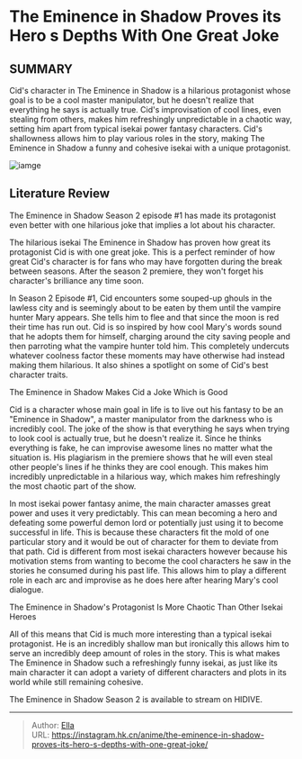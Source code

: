 # The Eminence in Shadow Proves its Hero s Depths With One Great Joke


## SUMMARY 



  Cid&#39;s character in The Eminence in Shadow is a hilarious protagonist whose goal is to be a cool master manipulator, but he doesn&#39;t realize that everything he says is actually true.   Cid&#39;s improvisation of cool lines, even stealing from others, makes him refreshingly unpredictable in a chaotic way, setting him apart from typical isekai power fantasy characters.   Cid&#39;s shallowness allows him to play various roles in the story, making The Eminence in Shadow a funny and cohesive isekai with a unique protagonist.  

![iamge](https://static1.srcdn.com/wordpress/wp-content/uploads/2023/05/the-eminence-in-shadow-cid-kageno-smiling.jpg)

## Literature Review

The Eminence in Shadow Season 2 episode #1 has made its protagonist even better with one hilarious joke that implies a lot about his character.




The hilarious isekai The Eminence in Shadow has proven how great its protagonist Cid is with one great joke. This is a perfect reminder of how great Cid&#39;s character is for fans who may have forgotten during the break between seasons. After the season 2 premiere, they won&#39;t forget his character&#39;s brilliance any time soon.




In Season 2 Episode #1, Cid encounters some souped-up ghouls in the lawless city and is seemingly about to be eaten by them until the vampire hunter Mary appears. She tells him to flee and that since the moon is red their time has run out. Cid is so inspired by how cool Mary&#39;s words sound that he adopts them for himself, charging around the city saving people and then parroting what the vampire hunter told him. This completely undercuts whatever coolness factor these moments may have otherwise had instead making them hilarious. It also shines a spotlight on some of Cid&#39;s best character traits.


 The Eminence in Shadow Makes Cid a Joke Which is Good 
          

Cid is a character whose main goal in life is to live out his fantasy to be an &#34;Eminence in Shadow&#34;, a master manipulator from the darkness who is incredibly cool. The joke of the show is that everything he says when trying to look cool is actually true, but he doesn&#39;t realize it. Since he thinks everything is fake, he can improvise awesome lines no matter what the situation is. His plagiarism in the premiere shows that he will even steal other people&#39;s lines if he thinks they are cool enough. This makes him incredibly unpredictable in a hilarious way, which makes him refreshingly the most chaotic part of the show.




In most isekai power fantasy anime, the main character amasses great power and uses it very predictably. This can mean becoming a hero and defeating some powerful demon lord or potentially just using it to become successful in life. This is because these characters fit the mold of one particular story and it would be out of character for them to deviate from that path. Cid is different from most isekai characters however because his motivation stems from wanting to become the cool characters he saw in the stories he consumed during his past life. This allows him to play a different role in each arc and improvise as he does here after hearing Mary&#39;s cool dialogue.



 The Eminence in Shadow&#39;s Protagonist Is More Chaotic Than Other Isekai Heroes 
          

All of this means that Cid is much more interesting than a typical isekai protagonist. He is an incredibly shallow man but ironically this allows him to serve an incredibly deep amount of roles in the story. This is what makes The Eminence in Shadow such a refreshingly funny isekai, as just like its main character it can adopt a variety of different characters and plots in its world while still remaining cohesive.




The Eminence in Shadow Season 2 is available to stream on HIDIVE.



---

> Author: [Ella](https://instagram.hk.cn/)  
> URL: https://instagram.hk.cn/anime/the-eminence-in-shadow-proves-its-hero-s-depths-with-one-great-joke/  

